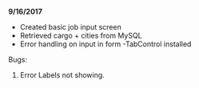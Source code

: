 **9/16/2017**

- Created basic job input screen
- Retrieved cargo + cities from MySQL
- Error handling on input in form
-TabControl installed

Bugs:
1. Error Labels not showing.
